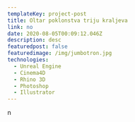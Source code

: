 ```yaml
---
templateKey: project-post
title: Oltar poklonstva triju kraljeva
link: no
date: 2020-08-05T00:09:12.046Z
description: desc
featuredpost: false
featuredimage: /img/jumbotron.jpg
technologies:
  - Unreal Engine
  - Cinema4D
  - Rhino 3D
  - Photoshop
  - Illustrator
---
```

n